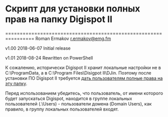 # Скрипт для установки полных прав на папку Digispot II
================================================================
Roman Ermakov <r.ermakov@emg.fm>

v1.00 2018-06-07 Initial release

v1.01 2018-08-24 Rewritten on PowerShell


К сожалению, исторически Digispot II хранит локальные настройки не в C:\ProgramData, а в C:\Program Files\Disigpot II\DJin.
Поэтому после установки ПО Digispot II требуется [дать пользователям полные права на эту папку][1].

Перед использованием убедитесь, что пользователь, от имени которого будет запускаться Digispot, находится в группе локальных пользователей (.\Users) -
пользователи домена (Domain Users), как правило, в группу локальных пользователей входят.

[1]: https://redmine.digispot.ru/projects/digispot/wiki/%D0%A3%D1%81%D1%82%D0%B0%D0%BD%D0%BE%D0%B2%D0%BA%D0%B0_%D0%B8_%D0%B1%D0%B0%D0%B7%D0%BE%D0%B2%D0%B0%D1%8F_%D0%BD%D0%B0%D1%81%D1%82%D1%80%D0%BE%D0%B9%D0%BA%D0%B0_%D1%81%D0%B8%D1%81%D1%82%D0%B5%D0%BC%D1%8B_Digispot_II#%D0%9D%D0%B0%D1%81%D1%82%D1%80%D0%BE%D0%B9%D0%BA%D0%B0-%D0%BE%D0%BF%D0%B5%D1%80%D0%B0%D1%86%D0%B8%D0%BE%D0%BD%D0%BD%D0%BE%D0%B9-%D1%81%D0%B8%D1%81%D1%82%D0%B5%D0%BC%D1%8B